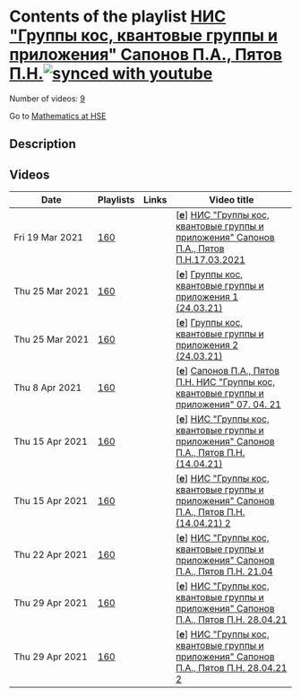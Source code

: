 # Contents of the playlist [НИС "Группы кос, квантовые группы и приложения" Сапонов П.А., Пятов П.Н.](https://www.youtube.com/playlist?list=PLq3E5oubNNoBdXc-SZAsG7Ht_nrdKL4st)[![synced with youtube](https://img.shields.io/github/last-commit/mathphysschool/mathphysschool.github.io/autoupdate1?label=synced%20with%20youtube)](#)

Number of videos: [9](#videos)

Go to [Mathematics at HSE](../README.md)

## Description



## Videos

|Date|Playlists|Links|Video title|
|---|---|---|---|
| Fri&nbsp;19&nbsp;Mar&nbsp;2021 | [160](../playlists/160 "НИС &#34;Группы кос, квантовые группы и приложения&#34; Сапонов П.А., Пятов П.Н.") |  | [[**e**](https://studio.youtube.com/video/2fcentYD7Vw/edit "Edit")] [НИС &#34;Группы кос, квантовые группы и приложения&#34; Сапонов П.А., Пятов П.Н.17.03.2021](https://www.youtube.com/watch?v=2fcentYD7Vw&list=PLq3E5oubNNoBdXc-SZAsG7Ht_nrdKL4st) |
| Thu&nbsp;25&nbsp;Mar&nbsp;2021 | [160](../playlists/160 "НИС &#34;Группы кос, квантовые группы и приложения&#34; Сапонов П.А., Пятов П.Н.") |  | [[**e**](https://studio.youtube.com/video/mxx2nvrk0E0/edit "Edit")] [Группы кос, квантовые группы и приложения 1 (24.03.21)](https://www.youtube.com/watch?v=mxx2nvrk0E0&list=PLq3E5oubNNoBdXc-SZAsG7Ht_nrdKL4st) |
| Thu&nbsp;25&nbsp;Mar&nbsp;2021 | [160](../playlists/160 "НИС &#34;Группы кос, квантовые группы и приложения&#34; Сапонов П.А., Пятов П.Н.") |  | [[**e**](https://studio.youtube.com/video/6rIjwqdOIco/edit "Edit")] [Группы кос, квантовые группы и приложения 2 (24.03.21)](https://www.youtube.com/watch?v=6rIjwqdOIco&list=PLq3E5oubNNoBdXc-SZAsG7Ht_nrdKL4st) |
| Thu&nbsp;8&nbsp;Apr&nbsp;2021 | [160](../playlists/160 "НИС &#34;Группы кос, квантовые группы и приложения&#34; Сапонов П.А., Пятов П.Н.") |  | [[**e**](https://studio.youtube.com/video/AHFQZlLMvTs/edit "Edit")] [Сапонов П.А., Пятов П.Н.  НИС &#34;Группы кос, квантовые группы и приложения&#34; 07. 04. 21](https://www.youtube.com/watch?v=AHFQZlLMvTs&list=PLq3E5oubNNoBdXc-SZAsG7Ht_nrdKL4st) |
| Thu&nbsp;15&nbsp;Apr&nbsp;2021 | [160](../playlists/160 "НИС &#34;Группы кос, квантовые группы и приложения&#34; Сапонов П.А., Пятов П.Н.") |  | [[**e**](https://studio.youtube.com/video/c2ABzQNeWtU/edit "Edit")] [НИС &#34;Группы кос, квантовые группы и приложения&#34; Сапонов П.А., Пятов П.Н. (14.04.21)](https://www.youtube.com/watch?v=c2ABzQNeWtU&list=PLq3E5oubNNoBdXc-SZAsG7Ht_nrdKL4st) |
| Thu&nbsp;15&nbsp;Apr&nbsp;2021 | [160](../playlists/160 "НИС &#34;Группы кос, квантовые группы и приложения&#34; Сапонов П.А., Пятов П.Н.") |  | [[**e**](https://studio.youtube.com/video/k1KBtuKZJsI/edit "Edit")] [НИС &#34;Группы кос, квантовые группы и приложения&#34; Сапонов П.А., Пятов П.Н. (14.04.21)  2](https://www.youtube.com/watch?v=k1KBtuKZJsI&list=PLq3E5oubNNoBdXc-SZAsG7Ht_nrdKL4st) |
| Thu&nbsp;22&nbsp;Apr&nbsp;2021 | [160](../playlists/160 "НИС &#34;Группы кос, квантовые группы и приложения&#34; Сапонов П.А., Пятов П.Н.") |  | [[**e**](https://studio.youtube.com/video/NBCEG1f438k/edit "Edit")] [НИС &#34;Группы кос, квантовые группы и приложения&#34; Сапонов П.А., Пятов П.Н. 21.04](https://www.youtube.com/watch?v=NBCEG1f438k&list=PLq3E5oubNNoBdXc-SZAsG7Ht_nrdKL4st "Семинар 14") |
| Thu&nbsp;29&nbsp;Apr&nbsp;2021 | [160](../playlists/160 "НИС &#34;Группы кос, квантовые группы и приложения&#34; Сапонов П.А., Пятов П.Н.") |  | [[**e**](https://studio.youtube.com/video/2W33MxZROK8/edit "Edit")] [НИС &#34;Группы кос, квантовые группы и приложения&#34; Сапонов П.А., Пятов П.Н. 28.04.21](https://www.youtube.com/watch?v=2W33MxZROK8&list=PLq3E5oubNNoBdXc-SZAsG7Ht_nrdKL4st) |
| Thu&nbsp;29&nbsp;Apr&nbsp;2021 | [160](../playlists/160 "НИС &#34;Группы кос, квантовые группы и приложения&#34; Сапонов П.А., Пятов П.Н.") |  | [[**e**](https://studio.youtube.com/video/qC9aAcg-PtY/edit "Edit")] [НИС &#34;Группы кос, квантовые группы и приложения&#34; Сапонов П.А., Пятов П.Н. 28.04.21 2](https://www.youtube.com/watch?v=qC9aAcg-PtY&list=PLq3E5oubNNoBdXc-SZAsG7Ht_nrdKL4st) |
